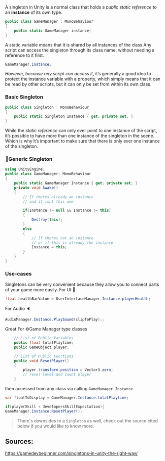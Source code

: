 A singleton in Unity is a normal class that holds a *public static reference* to an **instance** of its own type.

```csharp
public class GameManager : MonoBehaviour 
{
    public static GameManager instance;
}
```

A static variable means that it is shared by all instances of the class
Any script can access the singleton through its class name, without needing a reference to it first.

```csharp
GameManager.instance;
```

*However, because any script can access it*, it’s generally a good idea to protect the instance variable with a property,
which simply means that it can be read by other scripts, but it can only be set from within its own class.

### Basic Singleton

```csharp
public class Singleton : MonoBehaviour 
{
    public static Singleton Instance { get; private set; }
}
```

While the *static reference* can only ever point to one instance of the script, it’s possible to have more than one instance of the singleton in the scene.
Which is why it’s important to make sure that there is only ever one instance of the singleton.

### 📌Generic Singleton
```csharp
using UnityEngine;
public class GameManager: MonoBehaviour
{
    public static GameManager Instance { get; private set; }
    private void Awake()
    {
        // If theres already an instance
        // and it isnt this one

        if(Instance != null && Instance != this)
        {
            Destroy(this);
        }
        else
        {
            // If theres not an instance
            // or if this is already the instance
            Instance = this;
        }
    }
}

```

### Use-cases
Singletons can be very convenient because they allow you to connect parts of your game more easily.
For UI 🎥
```csharp
float healthBarValue = UserInterfaceManager.Instance.playerHealth;
```
For Audio 🔈
```csharp
AudioManager.Instance.PlaySound(clipToPlay);;
```
Great For ⚙️Game Manager type classes
```csharp
    // List of Public Variables
    public float totalPlaytime;
    public GameObject player;

    // List of Public Functions
    public void ResetPlayer()
    {
        player.transform.position = Vector3.zero;
        // reset level and taunt player
    }
```
then accessed from any class via calling `GameManager.Instance.`
```csharp
var floatToDisplay = GameManager.Instance.totalPlaytime;

if(playerSkill < developersSkillExpectation){
GameManager.Instance.ResetPlayer();
```

> There's downsides to a `Singleton` as well, check out the source cited below if you would like to know more.

Sources:
------
https://gamedevbeginner.com/singletons-in-unity-the-right-way/
